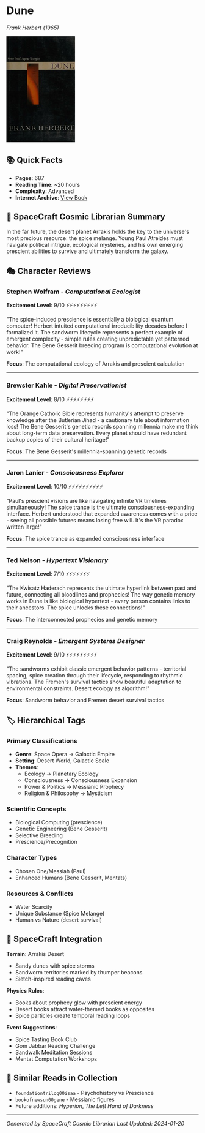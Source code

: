 # Dune
*Frank Herbert (1965)*

![Dune Cover](dune0000herb_a7n1.jpg)

## 📚 Quick Facts
- **Pages**: 687
- **Reading Time**: ~20 hours
- **Complexity**: Advanced
- **Internet Archive**: [View Book](http://archive.org/details/dune0000herb_a7n1)

## 🌌 SpaceCraft Cosmic Librarian Summary

In the far future, the desert planet Arrakis holds the key to the universe's most precious resource: the spice melange. Young Paul Atreides must navigate political intrigue, ecological mysteries, and his own emerging prescient abilities to survive and ultimately transform the galaxy.

## 🎭 Character Reviews

### Stephen Wolfram - *Computational Ecologist*
**Excitement Level**: 9/10 ⚡⚡⚡⚡⚡⚡⚡⚡⚡

"The spice-induced prescience is essentially a biological quantum computer! Herbert intuited computational irreducibility decades before I formalized it. The sandworm lifecycle represents a perfect example of emergent complexity - simple rules creating unpredictable yet patterned behavior. The Bene Gesserit breeding program is computational evolution at work!"

**Focus**: The computational ecology of Arrakis and prescient calculation

---

### Brewster Kahle - *Digital Preservationist*
**Excitement Level**: 8/10 ⚡⚡⚡⚡⚡⚡⚡⚡

"The Orange Catholic Bible represents humanity's attempt to preserve knowledge after the Butlerian Jihad - a cautionary tale about information loss! The Bene Gesserit's genetic records spanning millennia make me think about long-term data preservation. Every planet should have redundant backup copies of their cultural heritage!"

**Focus**: The Bene Gesserit's millennia-spanning genetic records

---

### Jaron Lanier - *Consciousness Explorer*
**Excitement Level**: 10/10 ⚡⚡⚡⚡⚡⚡⚡⚡⚡⚡

"Paul's prescient visions are like navigating infinite VR timelines simultaneously! The spice trance is the ultimate consciousness-expanding interface. Herbert understood that expanded awareness comes with a price - seeing all possible futures means losing free will. It's the VR paradox written large!"

**Focus**: The spice trance as expanded consciousness interface

---

### Ted Nelson - *Hypertext Visionary*
**Excitement Level**: 7/10 ⚡⚡⚡⚡⚡⚡⚡

"The Kwisatz Haderach represents the ultimate hyperlink between past and future, connecting all bloodlines and prophecies! The way genetic memory works in Dune is like biological hypertext - every person contains links to their ancestors. The spice unlocks these connections!"

**Focus**: The interconnected prophecies and genetic memory

---

### Craig Reynolds - *Emergent Systems Designer*
**Excitement Level**: 9/10 ⚡⚡⚡⚡⚡⚡⚡⚡⚡

"The sandworms exhibit classic emergent behavior patterns - territorial spacing, spice creation through their lifecycle, responding to rhythmic vibrations. The Fremen's survival tactics show beautiful adaptation to environmental constraints. Desert ecology as algorithm!"

**Focus**: Sandworm behavior and Fremen desert survival tactics

## 🏷️ Hierarchical Tags

### Primary Classifications
- **Genre**: Space Opera → Galactic Empire
- **Setting**: Desert World, Galactic Scale
- **Themes**: 
  - Ecology → Planetary Ecology
  - Consciousness → Consciousness Expansion
  - Power & Politics → Messianic Prophecy
  - Religion & Philosophy → Mysticism

### Scientific Concepts
- Biological Computing (prescience)
- Genetic Engineering (Bene Gesserit)
- Selective Breeding
- Prescience/Precognition

### Character Types
- Chosen One/Messiah (Paul)
- Enhanced Humans (Bene Gesserit, Mentats)

### Resources & Conflicts
- Water Scarcity
- Unique Substance (Spice Melange)
- Human vs Nature (desert survival)

## 🌟 SpaceCraft Integration

**Terrain**: Arrakis Desert
- Sandy dunes with spice storms
- Sandworm territories marked by thumper beacons
- Sietch-inspired reading caves

**Physics Rules**:
- Books about prophecy glow with prescient energy
- Desert books attract water-themed books as opposites
- Spice particles create temporal reading loops

**Event Suggestions**:
- Spice Tasting Book Club
- Gom Jabbar Reading Challenge
- Sandwalk Meditation Sessions
- Mentat Computation Workshops

## 📖 Similar Reads in Collection
- `foundationtrilog00isaa` - Psychohistory vs Prescience
- `bookofnewsun00gene` - Messianic figures
- Future additions: *Hyperion*, *The Left Hand of Darkness*

---
*Generated by SpaceCraft Cosmic Librarian*
*Last Updated: 2024-01-20* 